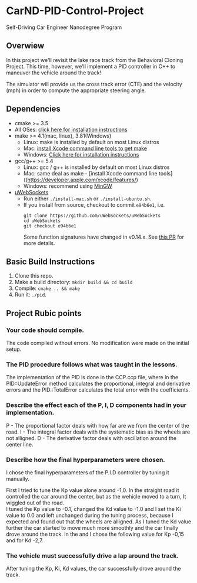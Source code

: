 # CarND-PID-Control-Project
Self-Driving Car Engineer Nanodegree Program

## Overwiew

In this project we'll revisit the lake race track from the Behavioral Cloning Project. 
This time, however, we'll implement a PID controller in C++ to maneuver the vehicle around the track!

The simulator will provide us the cross track error (CTE) and the velocity (mph) in order to compute the appropriate steering angle.

## Dependencies

* cmake >= 3.5
 * All OSes: [click here for installation instructions](https://cmake.org/install/)
* make >= 4.1(mac, linux), 3.81(Windows)
  * Linux: make is installed by default on most Linux distros
  * Mac: [install Xcode command line tools to get make](https://developer.apple.com/xcode/features/)
  * Windows: [Click here for installation instructions](http://gnuwin32.sourceforge.net/packages/make.htm)
* gcc/g++ >= 5.4
  * Linux: gcc / g++ is installed by default on most Linux distros
  * Mac: same deal as make - [install Xcode command line tools]((https://developer.apple.com/xcode/features/)
  * Windows: recommend using [MinGW](http://www.mingw.org/)
* [uWebSockets](https://github.com/uWebSockets/uWebSockets)
  * Run either `./install-mac.sh` or `./install-ubuntu.sh`.
  * If you install from source, checkout to commit `e94b6e1`, i.e.
    ```
    git clone https://github.com/uWebSockets/uWebSockets 
    cd uWebSockets
    git checkout e94b6e1
    ```
    Some function signatures have changed in v0.14.x. See [this PR](https://github.com/udacity/CarND-MPC-Project/pull/3) for more details.

## Basic Build Instructions

1. Clone this repo.
2. Make a build directory: `mkdir build && cd build`
3. Compile: `cmake .. && make`
4. Run it: `./pid`. 

## Project Rubic points

### Your code should compile.

The code compiled without errors. No modification were made on the initial setup.

### The PID procedure follows what was taught in the lessons.

The implementation of the PID is done in the CCP.ccp file, where in the PID::UpdateError method calculates the proportional, integral and derivative errors and the PID::TotalError calculates the total error with the coefficients.

### Describe the effect each of the P, I, D components had in your implementation.

P - The proportional factor deals with how far are we from the center of the road.
I - The integral factor deals with the systematic bias as the wheels are not alligned. 
D - The derivative factor deals with oscillation around the center line. 

### Describe how the final hyperparameters were chosen.

I chose the final hyperparameters of the P.I.D controller by tuning it manually. 

First I tried to tune the Kp value alone around -1,0. In the straight road it controlled the car around the center, but as the wehicle moved to a turn, It wiggled out of the road.  
I tuned the Kp value to -0.1, changed the Kd value to -1.0 and I set the Ki value to 0.0 and left unchanged during the tuning process, because I expected and found out that the wheels are alligned.
As I tuned the Kd value further the car started to move much more smoothly and the car finally drove around the track.
In the and I chose the following value for Kp -0,15 and for Kd -2,7.

### The vehicle must successfully drive a lap around the track.

After tuning the Kp, Ki, Kd values, the car successfully drove around the track.

